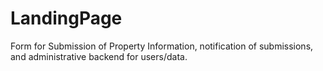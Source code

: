 # LandingPage
Form for Submission of Property Information, notification of submissions, and administrative backend for users/data. 
